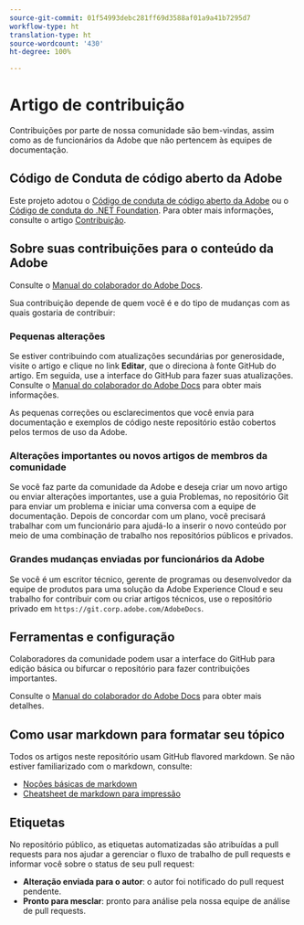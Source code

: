 ```yaml
---
source-git-commit: 01f54993debc281ff69d3588af01a9a41b7295d7
workflow-type: ht
translation-type: ht
source-wordcount: '430'
ht-degree: 100%

---
```

# Artigo de contribuição

Contribuições por parte de nossa comunidade são bem-vindas, assim como as de funcionários da Adobe que não pertencem às equipes de documentação.

## Código de Conduta de código aberto da Adobe

Este projeto adotou o [Código de conduta de código aberto da Adobe](code-of-conduct.md) ou o [Código de conduta do .NET Foundation](https://dotnetfoundation.org/code-of-conduct). Para obter mais informações, consulte o artigo [Contribuição](contributing.md).

## Sobre suas contribuições para o conteúdo da Adobe

Consulte o [Manual do colaborador do Adobe Docs](https://docs.adobe.com/content/help/br/contributor/contributor-guide/introduction.html).

Sua contribuição depende de quem você é e do tipo de mudanças com as quais gostaria de contribuir:

### Pequenas alterações

Se estiver contribuindo com atualizações secundárias por generosidade, visite o artigo e clique no link **Editar**, que o direciona à fonte GitHub do artigo. Em seguida, use a interface do GitHub para fazer suas atualizações. Consulte o [Manual do colaborador do Adobe Docs](https://docs.adobe.com/content/help/br/contributor/contributor-guide/introduction.html) para obter mais informações.

As pequenas correções ou esclarecimentos que você envia para documentação e exemplos de código neste repositório estão cobertos pelos termos de uso da Adobe.

### Alterações importantes ou novos artigos de membros da comunidade

Se você faz parte da comunidade da Adobe e deseja criar um novo artigo ou enviar alterações importantes, use a guia Problemas, no repositório Git para enviar um problema e iniciar uma conversa com a equipe de documentação. Depois de concordar com um plano, você precisará trabalhar com um funcionário para ajudá-lo a inserir o novo conteúdo por meio de uma combinação de trabalho nos repositórios públicos e privados.

<!--
If you submit a pull request with significant changes to documentation and code examples, you'll see a message in the pull request asking you to submit an online contribution license agreement (CLA). We need you to complete the online form before we can review your pull request.
-->

### Grandes mudanças enviadas por funcionários da Adobe

Se você é um escritor técnico, gerente de programas ou desenvolvedor da equipe de produtos para uma solução da Adobe Experience Cloud e seu trabalho for contribuir com ou criar artigos técnicos, use o repositório privado em `https://git.corp.adobe.com/AdobeDocs`.

<!--Employees from other parts of the Adobe world should use the public repo for minor updates.-->

## Ferramentas e configuração

Colaboradores da comunidade podem usar a interface do GitHub para edição básica ou bifurcar o repositório para fazer contribuições importantes.

Consulte o [Manual do colaborador do Adobe Docs](https://docs.adobe.com/content/help/br/contributor/contributor-guide/introduction.html) para obter mais detalhes.

## Como usar markdown para formatar seu tópico

Todos os artigos neste repositório usam GitHub flavored markdown. Se não estiver familiarizado com o markdown, consulte:

* [Noções básicas de markdown](https://help.github.com/articles/getting-started-with-writing-and-formatting-on-github/)
* [Cheatsheet de markdown para impressão](https://guides.github.com/pdfs/markdown-cheatsheet-online.pdf)

## Etiquetas

No repositório público, as etiquetas automatizadas são atribuídas a pull requests para nos ajudar a gerenciar o fluxo de trabalho de pull requests e informar você sobre o status de seu pull request:

* **Alteração enviada para o autor**: o autor foi notificado do pull request pendente.
* **Pronto para mesclar**: pronto para análise pela nossa equipe de análise de pull requests.
